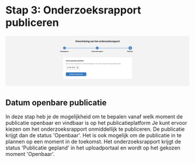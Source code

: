 # Stap 3: Onderzoeksrapport publiceren

![Afbeelding toont de laatste stap van de uploadstraat waar de datum van publicatie wordt ingesteld](img/onderzoeksrapport_5.png)

## Datum openbare publicatie

In deze stap heb je de mogelijkheid om te bepalen vanaf welk moment de publicatie openbaar en vindbaar is op het publicatieplatform
Je kunt ervoor kiezen om het onderzoeksrapport onmiddellijk te publiceren. De publicatie krijgt dan de status 'Openbaar'.
Het is ook mogelijk om de publicatie in te plannen op een moment in de toekomst. Het onderzoeksrapport krijgt de status
'Publicatie gepland' in het uploadportaal en wordt op het gekozen moment 'Openbaar'.
